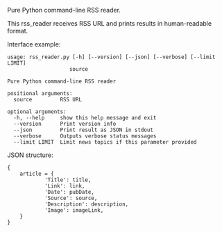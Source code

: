 Pure Python command-line RSS reader.

This rss_reader receives RSS URL and prints results in human-readable format.


Interface example: 

    usage: rss_reader.py [-h] [--version] [--json] [--verbose] [--limit LIMIT] 
                        source
    
    Pure Python command-line RSS reader
    
    positional arguments:
      source         RSS URL
    
    optional arguments:
      -h, --help     show this help message and exit
      --version      Print version info
      --json         Print result as JSON in stdout
      --verbose      Outputs verbose status messages
      --limit LIMIT  Limit news topics if this parameter provided


JSON structure:

    {
        article = {
                'Title': title,
                'Link': link,
                'Date': pubDate,
                'Source': source,
                'Description': description,
                'Image': imageLink,
        }
    }
